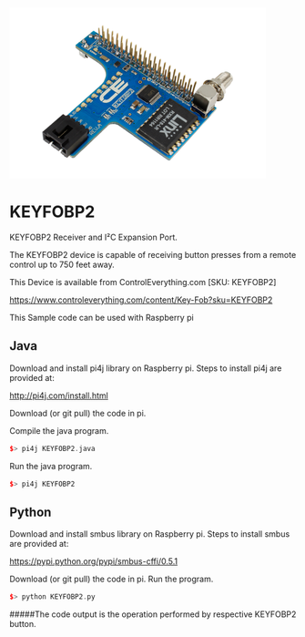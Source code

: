 [![KEYFOBP2](KEYFOBP2.png)](https://www.controleverything.com/content/Key-Fob?sku=KEYFOBP2)
# KEYFOBP2
KEYFOBP2 Receiver and I²C Expansion Port.

The KEYFOBP2 device is capable of receiving button presses from a remote control up to 750 feet away.

This Device is available from ControlEverything.com [SKU: KEYFOBP2]

https://www.controleverything.com/content/Key-Fob?sku=KEYFOBP2

This Sample code can be used with Raspberry pi

## Java
Download and install pi4j library on Raspberry pi. Steps to install pi4j are provided at:

http://pi4j.com/install.html

Download (or git pull) the code in pi.

Compile the java program.
```cpp
$> pi4j KEYFOBP2.java
```

Run the java program.
```cpp
$> pi4j KEYFOBP2
```

## Python
Download and install smbus library on Raspberry pi. Steps to install smbus are provided at:

https://pypi.python.org/pypi/smbus-cffi/0.5.1

Download (or git pull) the code in pi. Run the program.

```cpp
$> python KEYFOBP2.py
```

#####The code output is the operation performed by respective KEYFOBP2 button.
